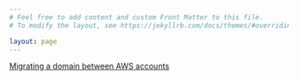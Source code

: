 ```yaml
---
# Feel free to add content and custom Front Matter to this file.
# To modify the layout, see https://jekyllrb.com/docs/themes/#overriding-theme-defaults

layout: page 
---
```


[Migrating a domain between AWS accounts](/_posts/2022-11-09-migrate-domain-between-aws-accounts)
